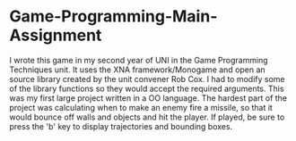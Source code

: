 # Game-Programming-Main-Assignment

I wrote this game in my second year of UNI in the Game Programming Techniques unit. 
It uses the XNA framework/Monogame and open an source library created by the unit convener Rob Cox. I had to modify some of the library functions so they would accept the required arguments. 
This was my first large project written in a OO language. The hardest part of the project was calculating when to make an enemy fire a missile, so that it would bounce off walls and objects and hit the player. 
If played, be sure to press the 'b' key to display trajectories and bounding boxes.
